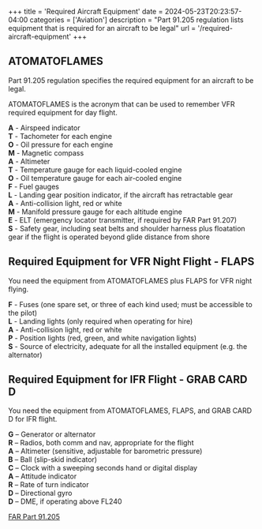 +++
title = 'Required Aircraft Equipment'
date = 2024-05-23T20:23:57-04:00
categories = ['Aviation']
description = "Part 91.205 regulation lists equipment that is required for an aircraft to be legal"
url = '/required-aircraft-equipment'
+++

## ATOMATOFLAMES

Part 91.205 regulation specifies the required equipment for an aircraft to be legal.

ATOMATOFLAMES is the acronym that can be used to remember VFR required equipment for day flight.

**A** - Airspeed indicator<br>
**T** - Tachometer for each engine<br>
**O** - Oil pressure for each engine<br>
**M** - Magnetic compass<br>
**A** - Altimeter<br>
**T** - Temperature gauge for each liquid-cooled engine<br>
**O** - Oil temperature gauge for each air-cooled engine<br>
**F** - Fuel gauges<br>
**L** - Landing gear position indicator, if the aircraft has retractable gear<br>
**A** - Anti-collision light, red or white<br>
**M** - Manifold pressure gauge for each altitude engine<br>
**E** - ELT (emergency locator transmitter, if required by FAR Part 91.207)<br>
**S** - Safety gear, including seat belts and shoulder harness plus floatation gear if the flight is operated beyond glide distance from shore

## Required Equipment for VFR Night Flight - FLAPS

You need the equipment from ATOMATOFLAMES plus FLAPS for VFR night flying.

**F** - Fuses (one spare set, or three of each kind used; must be accessible to the pilot)<br>
**L** - Landing lights (only required when operating for hire)<br>
**A** - Anti-collision light, red or white<br>
**P** - Position lights (red, green, and white navigation lights)<br>
**S** - Source of electricity, adequate for all the installed equipment (e.g. the alternator)

## Required Equipment for IFR Flight - GRAB CARD D

You need the equipment from ATOMATOFLAMES, FLAPS, and GRAB CARD D for IFR flight.

**G** – Generator or alternator<br>
**R** – Radios, both comm and nav, appropriate for the flight<br>
**A** – Altimeter (sensitive, adjustable for barometric pressure)<br>
**B** – Ball (slip-skid indicator)<br>
**C** – Clock with a sweeping seconds hand or digital display<br>
**A** – Attitude indicator<br>
**R** – Rate of turn indicator<br>
**D** – Directional gyro<br>
**D** – DME, if operating above FL240

[FAR Part 91.205](https://www.ecfr.gov/current/title-14/chapter-I/subchapter-F/part-91/subpart-C/section-91.205)

